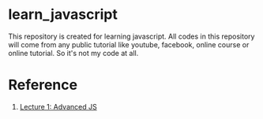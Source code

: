 # learn_javascript
This repository is created for learning javascript. 
All codes in this repository will come from any public tutorial like youtube, facebook, online course or online tutorial.
So it's not my code at all.
 # Reference
 1. [Lecture 1: Advanced JS](https://www.youtube.com/watch?v=Tc1EuaefYFo)
